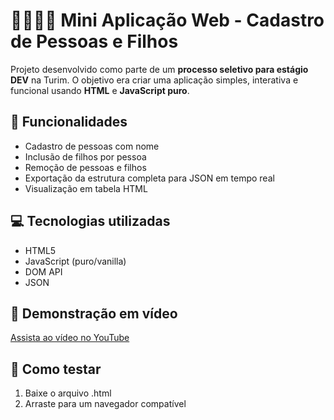 # 👨‍👩‍👧‍👦 Mini Aplicação Web - Cadastro de Pessoas e Filhos

Projeto desenvolvido como parte de um **processo seletivo para estágio DEV** na Turim. O objetivo era criar uma aplicação simples, interativa e funcional usando **HTML** e **JavaScript puro**.

## 🧠 Funcionalidades

- Cadastro de pessoas com nome
- Inclusão de filhos por pessoa
- Remoção de pessoas e filhos
- Exportação da estrutura completa para JSON em tempo real
- Visualização em tabela HTML

## 💻 Tecnologias utilizadas

- HTML5
- JavaScript (puro/vanilla)
- DOM API
- JSON

## 🎥 Demonstração em vídeo

[Assista ao vídeo no YouTube](https://youtu.be/dGc7RzIJ3PA)  

## 🚀 Como testar

1. Baixe o arquivo .html
2. Arraste para um navegador compatível
